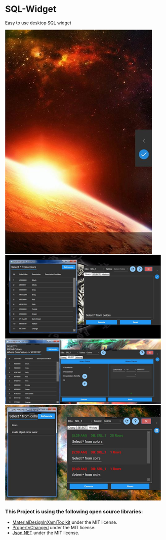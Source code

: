 # SQL-Widget
Easy to use desktop SQL widget

![alt text](https://github.com/MoDevby/SQL-Widget/blob/master/Sql%20Widget/ScreenShots/0.JPG)
![alt text](https://github.com/MoDevby/SQL-Widget/blob/master/Sql%20Widget/ScreenShots/1.JPG)
![alt text](https://github.com/MoDevby/SQL-Widget/blob/master/Sql%20Widget/ScreenShots/2.JPG)
![alt text](https://github.com/MoDevby/SQL-Widget/blob/master/Sql%20Widget/ScreenShots/3.JPG)

### This Project is using the following open source libraries:
* [MaterialDesignInXamlToolkit](https://github.com/MaterialDesignInXAML/MaterialDesignInXamlToolkit) under the MIT license.   
* [PropertyChanged](https://github.com/Fody/PropertyChanged) under the MIT license.
* [Json.NET](https://www.newtonsoft.com/json) under the MIT license.